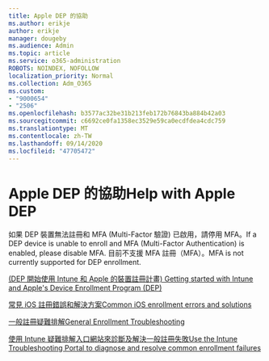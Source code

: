 ```yaml
---
title: Apple DEP 的協助
ms.author: erikje
author: erikje
manager: dougeby
ms.audience: Admin
ms.topic: article
ms.service: o365-administration
ROBOTS: NOINDEX, NOFOLLOW
localization_priority: Normal
ms.collection: Adm_O365
ms.custom:
- "9000654"
- "2506"
ms.openlocfilehash: b3577ac32be31b213feb172b76843ba884b42a03
ms.sourcegitcommit: c6692ce0fa1358ec3529e59ca0ecdfdea4cdc759
ms.translationtype: MT
ms.contentlocale: zh-TW
ms.lasthandoff: 09/14/2020
ms.locfileid: "47705472"
---
```

# <a name="help-with-apple-dep"></a><span data-ttu-id="2a0f4-102">Apple DEP 的協助</span><span class="sxs-lookup"><span data-stu-id="2a0f4-102">Help with Apple DEP</span></span>

<span data-ttu-id="2a0f4-103">如果 DEP 裝置無法註冊和 MFA (Multi-Factor 驗證) 已啟用，請停用 MFA。</span><span class="sxs-lookup"><span data-stu-id="2a0f4-103">If a DEP device is unable to enroll and MFA (Multi-Factor Authentication) is enabled, please disable MFA.</span></span> <span data-ttu-id="2a0f4-104">目前不支援 MFA 註冊（MFA）。</span><span class="sxs-lookup"><span data-stu-id="2a0f4-104">MFA is not currently supported for DEP enrollment.</span></span>

[<span data-ttu-id="2a0f4-105"> (DEP 開始使用 Intune 和 Apple 的裝置註冊計畫) </span><span class="sxs-lookup"><span data-stu-id="2a0f4-105">Getting started with Intune and Apple's Device Enrollment Program (DEP)</span></span>](https://docs.microsoft.com/intune/enrollment/device-enrollment-program-enroll-ios)

[<span data-ttu-id="2a0f4-106">常見 iOS 註冊錯誤和解決方案</span><span class="sxs-lookup"><span data-stu-id="2a0f4-106">Common iOS enrollment errors and solutions</span></span>](https://docs.microsoft.com/intune/enrollment/troubleshoot-ios-enrollment-errors)

[<span data-ttu-id="2a0f4-107">一般註冊疑難排解</span><span class="sxs-lookup"><span data-stu-id="2a0f4-107">General Enrollment Troubleshooting</span></span>](https://docs.microsoft.com/intune/enrollment/troubleshoot-device-enrollment-in-intune)

[<span data-ttu-id="2a0f4-108">使用 Intune 疑難排解入口網站來診斷及解決一般註冊失敗</span><span class="sxs-lookup"><span data-stu-id="2a0f4-108">Use the Intune Troubleshooting Portal to diagnose and resolve common enrollment failures</span></span>](https://docs.microsoft.com/intune/fundamentals/help-desk-operators)


